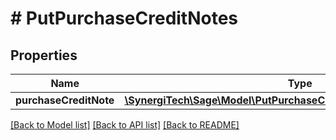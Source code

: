 # # PutPurchaseCreditNotes

## Properties

Name | Type | Description | Notes
------------ | ------------- | ------------- | -------------
**purchaseCreditNote** | [**\SynergiTech\Sage\Model\PutPurchaseCreditNotesPurchaseCreditNote**](PutPurchaseCreditNotesPurchaseCreditNote.md) |  |

[[Back to Model list]](../../README.md#models) [[Back to API list]](../../README.md#endpoints) [[Back to README]](../../README.md)
